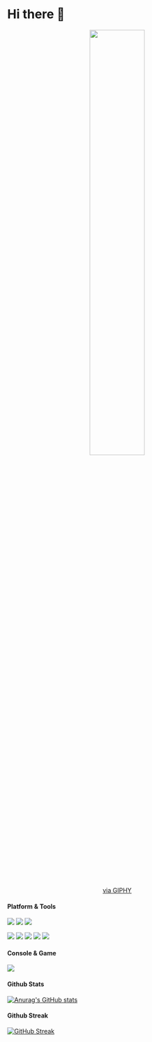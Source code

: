 # Hi there 👋

<div id="header" align="center">
  <img src="https://media.giphy.com/media/QEUAY5OOjrgWROP24p/giphy.gif" width="50%" height="50%" />
	<p><a href="https://giphy.com/gifs/xbox-game-death-stranding-cataclysmic-QEUAY5OOjrgWROP24p">via GIPHY</a></p>
</div>

#### Platform & Tools
[![](https://img.shields.io/badge/Windows-11-4e9eee?style=flat-square&logo=windows&logoColor=ffffff)](https://www.microsoft.com/windows/windows-11)
[![](https://img.shields.io/badge/IDE-Visual%20Studio%20Code-blue?style=flat-square&logo=visual-studio-code&logoColor=ffffff)](https://code.visualstudio.com/)
[![](https://img.shields.io/badge/-Git-f05032?style=flat-square&logo=git&logoColor=white)](https://git-scm.com/)

[![](https://img.shields.io/badge/-HTML5-E34F26?style=flat-square&logo=html5&logoColor=white)](https://html.spec.whatwg.org/)
[![](https://img.shields.io/badge/-CSS3-1572B6?style=flat-square&logo=css3&logoColor=white)](https://www.w3.org/Style/CSS/)
[![](https://img.shields.io/badge/-JavaScript-f7e018?style=flat-square&logo=javascript&logoColor=white)](https://www.ecma-international.org/)
[![](https://img.shields.io/badge/-MongoDB-47a248?style=flat-square&logo=mongodb&logoColor=ffffff)](https://www.mongodb.com/)
[![](https://img.shields.io/badge/-Node.js-43853d?style=flat-square&logo=node.js&logoColor=ffffff)](https://nodejs.org/)

#### Console & Game
[![](https://img.shields.io/badge/Steam-171a21?style=flat-square&logo=steam&logoColor=ffffff)](https://steamcommunity.com/profiles/76561198068122541)

#### Github Stats
[![Anurag's GitHub stats](https://github-readme-stats.vercel.app/api?username=lefty93)](https://github.com/anuraghazra/github-readme-stats)

#### Github Streak
[![GitHub Streak](https://streak-stats.demolab.com?user=lefty93&theme=tokyonight&hide_border=true&date_format=M%20j%5B%2C%20Y%5D)](https://git.io/streak-stats)
